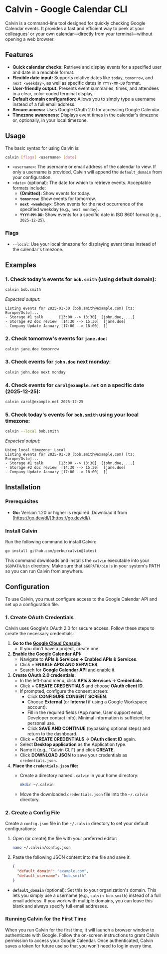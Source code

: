 # Calvin - Google Calendar CLI
Calvin is a command-line tool designed for quickly checking Google Calendar events. It provides a fast and efficient way to peek at your colleagues' or your own calendar—directly from your terminal—without opening a web browser.

## Features

- **Quick calendar checks:** Retrieve and display events for a specified user and date in a readable format.
- **Flexible date input:** Supports relative dates like `today`, `tomorrow`, and `next <weekday>`, as well as specific dates in `YYYY-MM-DD` format.
- **User-friendly output:** Presents event summaries, times, and attendees in a clear, color-coded terminal display.
- **Default domain configuration:** Allows you to simply type a username instead of a full email address.
- **Secure access:** Uses Google OAuth 2.0 for accessing Google Calendar.
- **Timezone awareness:** Displays event times in the calendar's timezone or, optionally, in your local timezone.

## Usage

The basic syntax for using Calvin is:

```bash
calvin [flags] <username> [date]
```

- `<username>`: The username or email address of the calendar to view. If only a username is provided, Calvin will append the `default_domain` from your configuration.
- `<date>` (optional): The date for which to retrieve events. Acceptable formats include:
  - **(Omitted):** Show events for today.
  - **`tomorrow`:** Show events for tomorrow.
  - **`next <weekday>`:** Show events for the next occurrence of the specified weekday (e.g., `next monday`).
  - **`YYYY-MM-DD`:** Show events for a specific date in ISO 8601 format (e.g., `2025-12-25`).

### Flags

- `--local`: Use your local timezone for displaying event times instead of the calendar's timezone.

## Examples

### 1. Check today's events for `bob.smith` (using default domain):

```bash
calvin bob.smith
```

*Expected output:*

```
Listing events for 2025-01-30 (bob.smith@example.com) [tz: Europe/Oslo]...
- Storage #1 talk       [13:00 --> 13:30]  [john.doe, ...]
- Storage #2 doc review  [14:30 --> 15:30]  [jane.doe]
- Company Update January [17:00 --> 18:00]  []
```

### 2. Check tomorrow's events for `jane.doe`:

```bash
calvin jane.doe tomorrow
```

### 3. Check events for `john.doe` next monday:

```bash
calvin john.doe next monday
```

### 4. Check events for `carol@example.net` on a specific date (2025-12-25):

```bash
calvin carol@example.net 2025-12-25
```

### 5. Check today's events for `bob.smith` using your local timezone:

```bash
calvin --local bob.smith
```

*Expected output:*

```
Using local timezone: Local
Listing events for 2025-01-30 (bob.smith@example.com) [tz: Europe/Oslo]...
- Storage #1 talk       [13:00 --> 13:30]  [john.doe, ...]
- Storage #2 doc review  [14:30 --> 15:30]  [jane.doe]
- Company Update January [17:00 --> 18:00]  []
```

## Installation

### Prerequisites

- **Go:** Version 1.20 or higher is required. Download it from [https://go.dev/dl/](https://go.dev/dl/).

### Install Calvin

Run the following command to install Calvin:

```bash
go install github.com/perbu/calvin@latest
```

This command downloads and installs the `calvin` executable into your `$GOPATH/bin` directory. Make sure that `$GOPATH/bin` is in your system's PATH so you can run Calvin from anywhere.

## Configuration

To use Calvin, you must configure access to the Google Calendar API and set up a configuration file.

### 1. Create OAuth Credentials

Calvin uses Google's OAuth 2.0 for secure access. Follow these steps to create the necessary credentials:

1. **Go to the [Google Cloud Console](https://console.cloud.google.com/).**  
   - If you don't have a project, create one.
2. **Enable the Google Calendar API:**  
   - Navigate to **APIs & Services → Enabled APIs & Services**.
   - Click **+ ENABLE APIS AND SERVICES**.
   - Search for **Google Calendar API** and enable it.
3. **Create OAuth 2.0 credentials:**  
   - In the left-hand menu, click **APIs & Services → Credentials**.
   - Click **+ CREATE CREDENTIALS** and choose **OAuth client ID**.
   - If prompted, configure the consent screen:
     - Click **CONFIGURE CONSENT SCREEN**.
     - Choose **External** (or **Internal** if using a Google Workspace account).
     - Fill in the required fields (App name, User support email, Developer contact info). Minimal information is sufficient for personal use.
     - Click **SAVE AND CONTINUE** (bypassing optional steps) and return to the dashboard.
   - Click **+ CREATE CREDENTIALS → OAuth client ID** again.
   - Select **Desktop application** as the Application type.
   - Name it (e.g., "Calvin CLI") and click **CREATE**.
   - Click **DOWNLOAD JSON** to save your credentials as `credentials.json`.
4. **Place the `credentials.json` file:**  
   - Create a directory named `.calvin` in your home directory:
     
     ```bash
     mkdir ~/.calvin
     ```
     
   - Move the downloaded `credentials.json` file into the `~/.calvin` directory.

### 2. Create a Config File

Create a `config.json` file in the `~/.calvin` directory to set your default configurations:

1. Open (or create) the file with your preferred editor:

    ```bash
    nano ~/.calvin/config.json
    ```

2. Paste the following JSON content into the file and save it:

    ```json
    {
      "default_domain": "example.com",
      "default_username": "bob.smith"
    }
    ```

- **`default_domain`** (optional): Set this to your organization's domain. This lets you simply use a username (e.g., `calvin bob.smith`) instead of a full email address. If you work with multiple domains, you can leave this blank and always specify full email addresses.

### Running Calvin for the First Time

When you run Calvin for the first time, it will launch a browser window to authenticate with Google. Follow the on-screen instructions to grant Calvin permission to access your Google Calendar. Once authenticated, Calvin saves a token for future use so that you won’t need to log in every time.